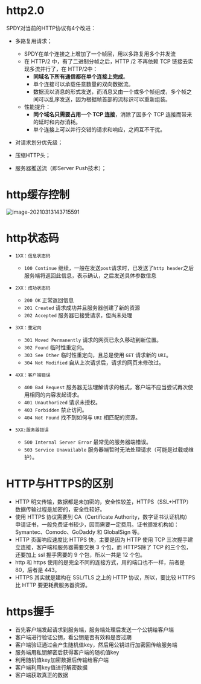 # http2.0

SPDY对当前的HTTP协议有4个改进：

- 多路复用请求；
  - SPDY在单个连接之上增加了一个帧层，用以多路复用多个并发流
  - 在 HTTP/2 中，有了二进制分帧之后，HTTP /2 不再依赖 TCP 链接去实现多流并行了，在 HTTP/2中：
    - **同域名下所有通信都在单个连接上完成**。
    - 单个连接可以承载任意数量的双向数据流。
    - 数据流以消息的形式发送，而消息又由一个或多个帧组成，多个帧之间可以乱序发送，因为根据帧首部的流标识可以重新组装。
  - 性能提升：
    - **同个域名只需要占用一个 TCP 连接**，消除了因多个 TCP 连接而带来的延时和内存消耗。
    - 单个连接上可以并行交错的请求和响应，之间互不干扰。

- 对请求划分优先级；

- 压缩HTTP头；

- 服务器推送流（即Server Push技术）；

# http缓存控制

![image-20210313143715591](D:\实习准备\学习笔记\image-20210313143715591.png)

# http状态码

- ```
  1XX：信息状态码
  ```

  - `100 Continue` 继续，一般在发送`post`请求时，已发送了`http header`之后服务端将返回此信息，表示确认，之后发送具体参数信息

- ```
  2XX：成功状态码
  ```

  - `200 OK` 正常返回信息
  - `201 Created` 请求成功并且服务器创建了新的资源
  - `202 Accepted` 服务器已接受请求，但尚未处理

- ```
  3XX：重定向
  ```

  - `301 Moved Permanently` 请求的网页已永久移动到新位置。
  - `302 Found` 临时性重定向。
  - `303 See Other` 临时性重定向，且总是使用 `GET` 请求新的 `URI`。
  - `304 Not Modified` 自从上次请求后，请求的网页未修改过。

- ```
  4XX：客户端错误
  ```

  - `400 Bad Request` 服务器无法理解请求的格式，客户端不应当尝试再次使用相同的内容发起请求。
  - `401 Unauthorized` 请求未授权。
  - `403 Forbidden` 禁止访问。
  - `404 Not Found` 找不到如何与 `URI` 相匹配的资源。

- ```
  5XX:服务器错误
  ```

  - `500 Internal Server Error` 最常见的服务器端错误。
  - `503 Service Unavailable` 服务器端暂时无法处理请求（可能是过载或维护）。

# HTTP与HTTPS的区别

- HTTP 明文传输，数据都是未加密的，安全性较差，HTTPS（SSL+HTTP） 数据传输过程是加密的，安全性较好。
- 使用 HTTPS 协议需要到 CA（Certificate Authority，数字证书认证机构） 申请证书，一般免费证书较少，因而需要一定费用。证书颁发机构如：Symantec、Comodo、GoDaddy 和 GlobalSign 等。
- HTTP 页面响应速度比 HTTPS 快，主要是因为 HTTP 使用 TCP 三次握手建立连接，客户端和服务器需要交换 3 个包，而 HTTPS除了 TCP 的三个包，还要加上 ssl 握手需要的 9 个包，所以一共是 12 个包。
- http 和 https 使用的是完全不同的连接方式，用的端口也不一样，前者是 80，后者是 443。
- HTTPS 其实就是建构在 SSL/TLS 之上的 HTTP 协议，所以，要比较 HTTPS 比 HTTP 要更耗费服务器资源。

# https握手

- 首先客户端发起请求到服务端，服务端处理后发送一个公钥给客户端
- 客户端进行验证公钥，看公钥是否有效和是否过期
- 客户端验证通过会产生随机值key，然后用公钥进行加密回传给服务端
- 服务端用私钥解密后获得客户端的随机值key
- 利用随机值key加密数据后传输给客户端
- 客户端利用key值进行解密数据
- 客户端获取真正的数据